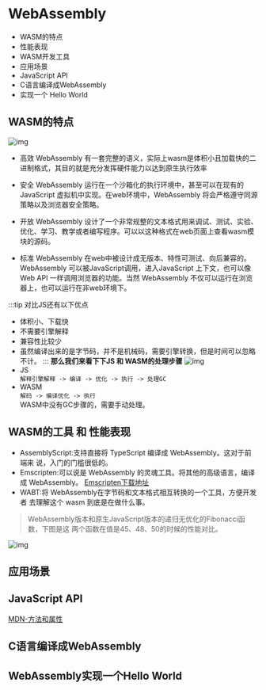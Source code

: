 # WebAssembly

- WASM的特点
- 性能表现
- WASM开发工具
- 应用场景
- JavaScript API
- C语言编译成WebAssembly
- 实现一个 Hello World

## WASM的特点

![img](/blog/webassembly-characteristic.png)

- 高效
  WebAssembly 有一套完整的语义，实际上wasm是体积小且加载快的二进制格式，其目的就是充分发挥硬件能力以达到原生执行效率

- 安全
  WebAssembly 运行在一个沙箱化的执行环境中，甚至可以在现有的JavaScript 虚拟机中实现。在web环境中，WebAssembly 将会严格遵守同源策略以及浏览器安全策略。
  
- 开放
  WebAssembly 设计了一个非常规整的文本格式用来调试、测试、实验、优化、学习、教学或者编写程序。可以以这种格式在web页面上查看wasm模块的源码。

- 标准
  WebAssembly 在web中被设计成无版本、特性可测试、向后兼容的。WebAssembly 可以被JavaScript调用，进入JavaScript 上下文，也可以像Web API 一样调用浏览器的功能。当然 WebAssembly 不仅可以运行在浏览器上，也可以运行在非web环境下。

:::tip 对比JS还有以下优点
- 体积小、下载快  
- 不需要引擎解释  
- 兼容性比较少  
- 虽然编译出来的是字节码，并不是机械码，需要引擎转换，但是时间可以忽略不计。
:::
**那么我们来看下下JS 和 WASM的处理步骤**
![img](/blog/webassembly-js_vs_wasm.png)
- JS  
  `解释引擎解释 -> 编译 -> 优化 -> 执行 -> 处理GC`
- WASM  
  `解码 -> 编译优化 -> 执行`  
  WASM中没有GC步骤的，需要手动处理。



## WASM的工具 和 性能表现

- AssemblyScript:支持直接将 TypeScript 编译成 WebAssembly。这对于前端来 说，入门的门槛很低的。
- Emscripten:可以说是 WebAssembly 的灵魂工具。将其他的高级语言，编译成 WebAssembly。
  [Emscripten下载地址](https://github.com/emscripten-core/emscripten)
- WABT:将 WebAssembly在字节码和文本格式相互转换的一个工具，方便开发者 去理解这个 wasm 到底是在做什么事。

> WebAssembly版本和原生JavaScript版本的递归无优化的Fibonacci函数，下图是这 两个函数在值是45、48、50的时候的性能对比。

![img](/blog/webassembly-performance.png)

## 应用场景


## JavaScript API

[MDN-方法和属性](https://developer.mozilla.org/zh-CN/docs/Web/JavaScript/Reference/Global_Objects/WebAssembly)

## C语言编译成WebAssembly

## WebAssembly实现一个Hello World